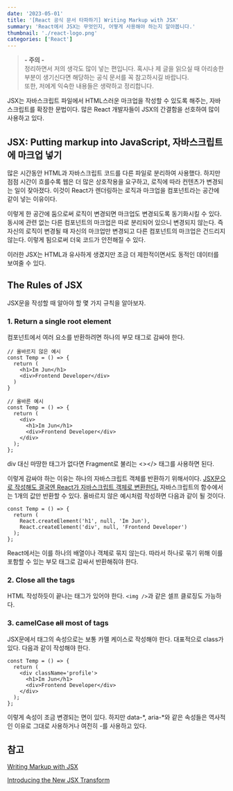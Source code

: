 ```yaml
---
date: '2023-05-01'
title: '[React 공식 문서 타파하기] Writing Markup with JSX'
summary: 'React에서 JSX는 무엇인지, 어떻게 사용해야 하는지 알아봅니다.'
thumbnail: './react-logo.png'
categories: ['React']
---
```


> <strong>- 주의 -</strong> <br /> 정리하면서 저의 생각도 많이 넣는 편입니다. 혹시나 제 글을 읽으실 때 아리송한 부분이 생기신다면 해당하는 공식 문서를 꼭 참고하시길 바랍니다. <br /> 또한, 저에게 익숙한 내용들은 생략하고 정리합니다.

JSX는 자바스크립트 파일에서 HTML스러운 마크업을 작성할 수 있도록 해주는, 자바스크립트를 확장한 문법이다. 많은 React 개발자들이 JSX의 간결함을 선호하여 많이 사용하고 있다.

## JSX: Putting markup into JavaScript, 자바스크립트에 마크업 넣기

많은 시간동안 HTML과 자바스크립트 코드를 다른 파일로 분리하여 사용했다. 하지만 점점 시간이 흐를수록 웹은 더 많은 상호작용을 요구하고, 로직에 따라 컨텐츠가 변경되는 일이 잦아졌다. 이것이 React가 렌더링하는 로직과 마크업을 컴포넌트라는 공간에 같이 넣는 이유이다.

이렇게 한 공간에 둠으로써 로직이 변경되면 마크업도 변경되도록 동기화시킬 수 있다. 동시에 관련 없는 다른 컴포넌트의 마크업은 따로 분리되어 있으니 변경되지 않는다. 즉 자신의 로직이 변경될 때 자신의 마크업만 변경되고 다른 컴포넌트의 마크업은 건드리지 않는다. 이렇게 됨으로써 더욱 코드가 안전해질 수 있다.

이러한 JSX는 HTML과 유사하게 생겼지만 조금 더 제한적이면서도 동적인 데이터를 보여줄 수 있다.

## The Rules of JSX

JSX문을 작성할 때 알아야 할 몇 가지 규칙을 알아보자.

### 1. Return a single root element

컴포넌트에서 여러 요소를 반환하려면 하나의 부모 태그로 감싸야 한다.

```tsx
// 올바르지 않은 예시
const Temp = () => {
  return (
    <h1>Im Jun</h1>
    <div>Frontend Developer</div>
  )
}

// 올바른 예시
const Temp = () => {
  return (
    <div>
      <h1>Im Jun</h1>
      <div>Frontend Developer</div>
    </div>
  );
};
```

div 대신 마땅한 태그가 없다면 Fragment로 불리는 <></> 태그를 사용하면 된다.

이렇게 감싸야 하는 이유는 하나의 자바스크립트 객체를 반환하기 위해서이다. [JSX문으로 작성해도 결국엔 React가 자바스크립트 객체로 변환한다.](https://legacy.reactjs.org/blog/2020/09/22/introducing-the-new-jsx-transform.html#whats-a-jsx-transform) 자바스크립트의 함수에서는 1개의 값만 반환할 수 있다. 올바르지 않은 예시처럼 작성하면 다음과 같이 될 것이다.

```tsx
const Temp = () => {
  return (
    React.createElement('h1', null, 'Im Jun'),
    React.createElement('div', null, 'Frontend Developer')
  );
};
```

React에서는 이를 하나의 배열이나 객체로 묶지 않는다. 따라서 하나로 묶기 위해 이를 포함할 수 있는 부모 태그로 감싸서 반환해줘야 한다.

### 2. Close all the tags

HTML 작성하듯이 끝나는 태그가 있어야 한다. `<img />`과 같은 셀프 클로징도 가능하다.

### 3. camelCase ~~all~~ most of tags

JSX문에서 태그의 속성으로는 보통 카멜 케이스로 작성해야 한다. 대표적으로 class가 있다. 다음과 같이 작성해야 한다.

```tsx
const Temp = () => {
  return (
    <div className='profile'>
      <h1>Im Jun</h1>
      <div>Frontend Developer</div>
    </div>
  );
};
```

이렇게 속성이 조금 변경되는 면이 있다. 하지만 data-*, aria-*와 같은 속성들은 역사적인 이유로 그대로 사용하거나 여전히 -를 사용하고 있다.

## 참고

[Writing Markup with JSX](https://react.dev/learn/writing-markup-with-jsx)

[Introducing the New JSX Transform](https://legacy.reactjs.org/blog/2020/09/22/introducing-the-new-jsx-transform.html#whats-a-jsx-transform)
